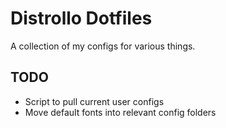 # Distrollo Dotfiles

A collection of my configs for various things.

## TODO

- Script to pull current user configs
- Move default fonts into relevant config folders
